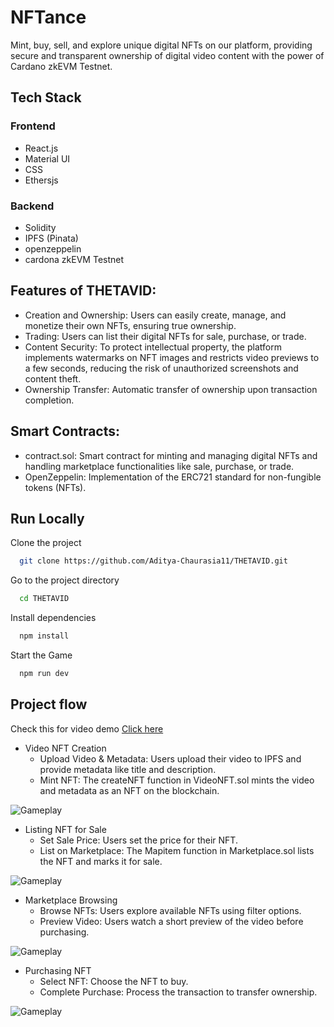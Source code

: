 # NFTance
Mint, buy, sell, and explore unique digital NFTs on our platform, providing secure and transparent ownership of digital video content with the power of Cardano zkEVM Testnet.
## Tech Stack
### Frontend
- React.js
- Material UI
- CSS
- Ethersjs
### Backend
- Solidity
- IPFS (Pinata)
- openzeppelin
- cardona zkEVM Testnet


## Features of THETAVID:

- Creation and Ownership: Users can easily create, manage, and monetize their own NFTs, ensuring true ownership.
- Trading: Users can list their digital NFTs for sale, purchase, or trade.
- Content Security: To protect intellectual property, the platform implements watermarks on NFT images and restricts video previews to a few seconds, reducing the risk of unauthorized screenshots and content theft.
- Ownership Transfer: Automatic transfer of ownership upon transaction completion.

## Smart Contracts:
- contract.sol: Smart contract for minting and managing digital NFTs and handling marketplace functionalities like sale, purchase, or trade.
- OpenZeppelin: Implementation of the ERC721 standard for non-fungible tokens (NFTs).

## Run Locally

Clone the project

```bash
  git clone https://github.com/Aditya-Chaurasia11/THETAVID.git
```

Go to the project directory

```bash
  cd THETAVID
```

Install dependencies

```bash
  npm install
```

Start the Game

```bash
  npm run dev
```

## Project flow

  Check this for video demo [Click here](https://youtu.be/g1x9t9aYz7w?si=orSo_TAYX3gDNyL4)

- Video NFT Creation
    - Upload Video & Metadata: Users upload their video to IPFS and provide metadata like title and description.
    - Mint NFT: The createNFT function in VideoNFT.sol mints the video and metadata as an NFT on the blockchain.

![Gameplay](https://i.postimg.cc/ZK75BSJK/img1.jpg)


- Listing NFT for Sale
    - Set Sale Price: Users set the price for their NFT.
    - List on Marketplace: The Mapitem function in Marketplace.sol lists the NFT and marks it for sale.

![Gameplay](https://i.postimg.cc/Gh5b3xj4/img2.jpg)


- Marketplace Browsing
    - Browse NFTs: Users explore available NFTs using filter options.
    - Preview Video: Users watch a short preview of the video before purchasing.

 ![Gameplay](https://i.postimg.cc/Wb32PH0R/img3.jpg)



- Purchasing NFT
    - Select NFT: Choose the NFT to buy.
    - Complete Purchase: Process the transaction to transfer ownership.
 
![Gameplay](https://i.postimg.cc/Xq24CfSD/img4.jpg)


  
